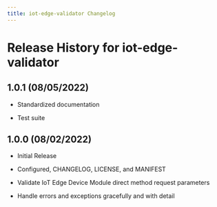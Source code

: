 ```yaml
---
title: iot-edge-validator Changelog
---
```


# Release History for iot-edge-validator

## 1.0.1 (08/05/2022)

- Standardized documentation

- Test suite

## 1.0.0 (08/02/2022)

- Initial Release

- Configured, CHANGELOG, LICENSE, and MANIFEST

- Validate IoT Edge Device Module direct method request parameters

- Handle errors and exceptions gracefully and with detail
